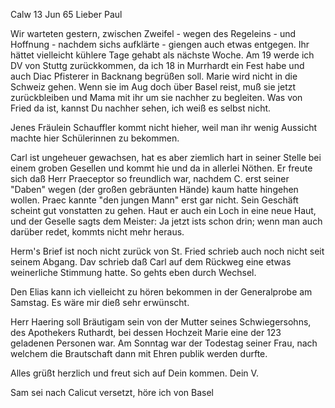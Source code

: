  Calw 13 Jun 65
Lieber Paul

Wir warteten gestern, zwischen Zweifel - wegen des Regeleins - und Hoffnung - nachdem sichs aufklärte - giengen auch etwas entgegen. Ihr hättet vielleicht kühlere Tage gehabt als nächste Woche. Am 19 werde ich DV von Stuttg zurückkommen, da ich 18 in Murrhardt ein Fest habe und auch Diac Pfisterer in Backnang begrüßen soll. Marie wird nicht in die Schweiz gehen. Wenn sie im Aug doch über Basel reist, muß sie jetzt zurückbleiben und Mama mit ihr um sie nachher zu begleiten. Was von Fried da ist, kannst Du nachher sehen, ich weiß es selbst nicht.

Jenes Fräulein Schauffler kommt nicht hieher, weil man ihr wenig Aussicht machte hier Schülerinnen zu bekommen.

Carl ist ungeheuer gewachsen, hat es aber ziemlich hart in seiner Stelle bei einem groben Gesellen und kommt hie und da in allerlei Nöthen. Er freute sich daß Herr Praeceptor so freundlich war, nachdem C. erst seiner "Daben" wegen (der großen gebräunten Hände) kaum hatte hingehen wollen. Praec kannte "den jungen Mann" erst gar nicht. Sein Geschäft scheint gut vonstatten zu gehen. Haut er auch ein Loch in eine neue Haut, und der Geselle sagts dem Meister: Ja jetzt ists schon drin; wenn man auch darüber redet, kommts nicht mehr heraus.

Herm's Brief ist noch nicht zurück von St. Fried schrieb auch noch nicht seit seinem Abgang. Dav schrieb daß Carl auf dem Rückweg eine etwas weinerliche Stimmung hatte. So gehts eben durch Wechsel.

Den Elias kann ich vielleicht zu hören bekommen in der Generalprobe am Samstag. Es wäre mir dieß sehr erwünscht.

Herr Haering soll Bräutigam sein von der Mutter seines Schwiegersohns, des Apothekers Ruthardt, bei dessen Hochzeit Marie eine der 123 geladenen Personen war. Am Sonntag war der Todestag seiner Frau, nach welchem die Brautschaft dann mit Ehren publik werden durfte.

Alles grüßt herzlich und freut sich auf Dein kommen.
 Dein V.

Sam sei nach Calicut versetzt, höre ich von Basel

